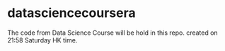 # datasciencecoursera
The code from Data Science Course will be hold in this repo.
created on 21:58 Saturday HK time.
